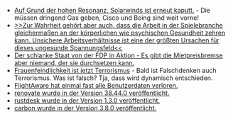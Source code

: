 * [Auf Grund der hohen Resonanz, Solarwinds ist erneut kaputt.](https://blog.fefe.de/?ts=983f08e8) - Die müssen dringend Gas geben, Cisco und Boing sind weit vorne!
* [>>Zur Wahrheit gehört aber auch, dass die Arbeit in der Spielebranche gleichermaßen an der körperlichen wie psychischen Gesundheit zehren kann. Unsichere Arbeitsverhältnisse ist eine der größten Ursachen für dieses ungesunde Spannungsfeld<<](https://netzpolitik.org/2024/linksklick-und-sie-schuften-wieder-fuer-uns/)
* [Der schlanke Staat von der FDP in Aktion - Es gibt die Mietpreisbremse aber niemand, der sie durchsetzen kann.](https://blog.fefe.de/?ts=983de5f0)
* [Frauenfeindlichkeit ist jetzt Terrorismus](https://blog.fefe.de/?ts=983dd4e4) - Bald ist Falschdenken auch Terrorismus. Was ist falsch? Tja, dass wird dynamisch entschieden.
* [FlightAware hat einmal fast alle Benutzerdaten verloren.](https://www.borncity.com/blog/2024/08/20/datenleck-bei-flightaware-legt-nutzerdaten-offen-juli-2024/)
* [renovate wurde in der Version 38.44.0 veröffentlicht.](https://github.com/renovatebot/renovate/releases/tag/38.44.0)
* [rustdesk wurde in der Version 1.3.0 veröffentlicht.](https://github.com/rustdesk/rustdesk/releases/tag/1.3.0)
* [carbon wurde in der Version 3.8.0 veröffentlicht.](https://github.com/briannesbitt/Carbon/releases/tag/3.8.0)
